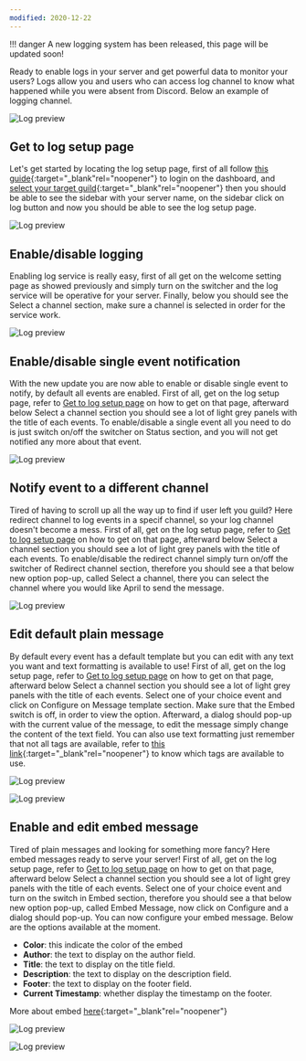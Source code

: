 ```yaml
---
modified: 2020-12-22
---
```


!!! danger
  A new logging system has been released, this page will be updated soon!

Ready to enable logs in your server and get powerful data to monitor your users? Logs
allow you and users who can access log channel to know what happened while you were
absent from Discord. Below an example of logging channel.

![Log preview](../assets/images/log-preview.png)

## Get to log setup page
Let's get started by locating the log setup page, first of all follow
 [this guide](../login.md){:target="_blank"rel="noopener"} to login
on the dashboard, and [select your target guild](../select-guild.md){:target="_blank"rel="noopener"}
then you should be able to see the sidebar with your server name, on the sidebar click on 
log button and now you should be able to see the log setup page.

![Log preview](../assets/images/log-setup-page.png)

## Enable/disable logging
Enabling log service is really easy, first of all get on the welcome setting page as
showed previously and simply turn on the switcher and the log service will be operative
for your server. Finally, below you should see the Select a channel section, make sure
a channel is selected in order for the service work.

![Log preview](../assets/images/log-enable-disable.png)

## Enable/disable single event notification
With the new update you are now able to enable or disable single event to notify, by default
all events are enabled. First of all, get on the log setup page, refer to 
[Get to log setup page](#get-to-log-setup-page) on how to get on that page, afterward
below Select a channel section you should see a lot of light grey panels with the title
of each events. To enable/disable a single event all you need to do is just switch on/off the
switcher on Status section, and you will not get notified any more about that event.

![Log preview](../assets/images/log-event-status.png)

## Notify event to a different channel
Tired of having to scroll up all the way up to find if user left you guild? Here redirect
channel to log events in a specif channel, so your log channel doesn't become a mess.
First of all, get on the log setup page, refer to 
[Get to log setup page](#get-to-log-setup-page) on how to get on that page, afterward
below Select a channel section you should see a lot of light grey panels with the title
of each events. To enable/disable the redirect channel simply turn on/off the switcher
of Redirect channel section, therefore you should see a that below new option pop-up, called
Select a channel, there you can select the channel where you would like April to send the
message. 


![Log preview](../assets/images/log-redirect-channel.png)

## Edit default plain message
By default every event has a default template but you can edit with any text you want and
text formatting is available to use!
First of all, get on the log setup page, refer to 
[Get to log setup page](#get-to-log-setup-page) on how to get on that page, afterward
below Select a channel section you should see a lot of light grey panels with the title
of each events. Select one of your choice event and click on Configure on Message template
section. Make sure that the Embed switch is off, in order to view the option.
 Afterward, a dialog should pop-up with the current value of the message, to edit
the message simply change the content of the text field. You can also use text formatting
just remember that not all tags are available, refer to 
[this link](../formatting.md){:target="_blank"rel="noopener"} to know which tags are available to use.

![Log preview](../assets/images/log-message-template.png)

![Log preview](../assets/images/log-message-template-save.png)

## Enable and edit embed message
Tired of plain messages and looking for something more fancy? Here embed messages ready
to serve your server!
First of all, get on the log setup page, refer to 
[Get to log setup page](#get-to-log-setup-page) on how to get on that page, afterward
below Select a channel section you should see a lot of light grey panels with the title
of each events. Select one of your choice event and turn on the switch in Embed section,
therefore you should see a that below new option pop-up, called
Embed Message, now click on Configure and a dialog should pop-up. You can now configure
your embed message. Below are the options available at the moment.

- __**Color**__: this indicate the color of the embed
- __**Author**__: the text to display on the author field. 
- __**Title**__: the text to display on the title field.
- __**Description**__: the text to display on the description field.
- __**Footer**__: the text to display on the footer field.
- __**Current Timestamp**__: whether display the timestamp on the footer. 

More about embed [here](../create-embed-message.md){:target="_blank"rel="noopener"}

![Log preview](../assets/images/log-embed-message.png)

![Log preview](../assets/images/log-embed-message-save.png)
